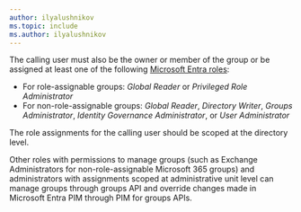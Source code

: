 ```yaml
---
author: ilyalushnikov
ms.topic: include
ms.author: ilyalushnikov
---
```


The calling user must also be the owner or member of the group or be assigned at least one of the following [Microsoft Entra roles](/azure/active-directory/roles/permissions-reference?toc=%2Fgraph%2Ftoc.json):
- For role-assignable groups: *Global Reader* or *Privileged Role Administrator*
- For non-role-assignable groups: *Global Reader*, *Directory Writer*, *Groups Administrator*, *Identity Governance Administrator*, or *User Administrator*

The role assignments for the calling user should be scoped at the directory level.

Other roles with permissions to manage groups (such as Exchange Administrators for non-role-assignable Microsoft 365 groups) and administrators with assignments scoped at administrative unit level can manage groups through groups API and override changes made in Microsoft Entra PIM through PIM for groups APIs.
